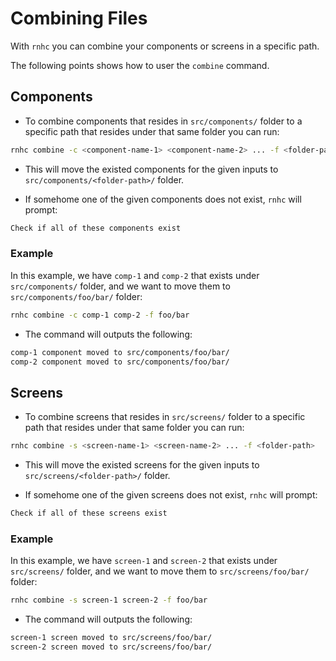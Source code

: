 # Combining Files

With `rnhc` you can combine your components or screens in a specific path.

The following points shows how to user the `combine` command.

## Components

- To combine components that resides in `src/components/` folder to a specific path that resides under that same folder you can run:

```sh
rnhc combine -c <component-name-1> <component-name-2> ... -f <folder-path>
```

- This will move the existed components for the given inputs to `src/components/<folder-path>/` folder.

- If somehome one of the given components does not exist, `rnhc` will prompt:

```sh
Check if all of these components exist
```

### Example

In this example, we have `comp-1` and `comp-2` that exists under `src/components/` folder, and we want to move them to `src/components/foo/bar/` folder:

```sh
rnhc combine -c comp-1 comp-2 -f foo/bar
```

- The command will outputs the following:

```sh
comp-1 component moved to src/components/foo/bar/
comp-2 component moved to src/components/foo/bar/
```

## Screens

- To combine screens that resides in `src/screens/` folder to a specific path that resides under that same folder you can run:

```sh
rnhc combine -s <screen-name-1> <screen-name-2> ... -f <folder-path>
```

- This will move the existed screens for the given inputs to `src/screens/<folder-path>/` folder.

- If somehome one of the given screens does not exist, `rnhc` will prompt:

```sh
Check if all of these screens exist
```

### Example

In this example, we have `screen-1` and `screen-2` that exists under `src/screens/` folder, and we want to move them to `src/screens/foo/bar/` folder:

```sh
rnhc combine -s screen-1 screen-2 -f foo/bar
```

- The command will outputs the following:

```sh
screen-1 screen moved to src/screens/foo/bar/
screen-2 screen moved to src/screens/foo/bar/
```
